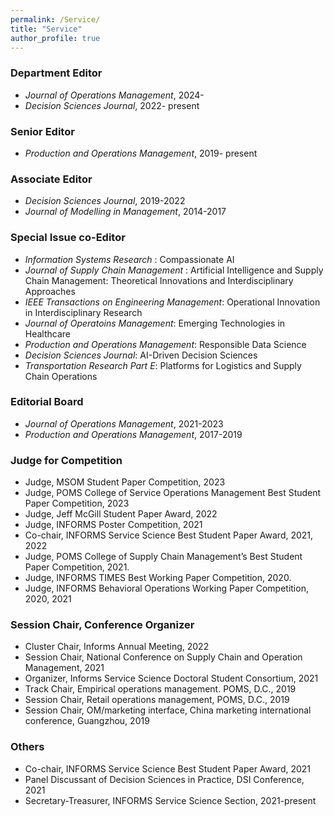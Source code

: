 ```yaml
---
permalink: /Service/
title: "Service"
author_profile: true
---
```



### Department Editor

* <i> Journal of Operations Management</i>, 2024-
* <i> Decision Sciences Journal</i>, 2022- present

### Senior Editor

* <i>Production and Operations Management</i>, 2019- present


### Associate Editor

* <i>Decision Sciences Journal</i>, 2019-2022
* <i>Journal of Modelling in Management</i>, 2014-2017


### Special Issue co-Editor

* <i>Information Systems Research </i>: Compassionate AI
* <i>Journal of Supply Chain Management </i>: Artificial Intelligence and Supply Chain Management: Theoretical Innovations and Interdisciplinary Approaches
* <i>IEEE Transactions on Engineering Management</i>: Operational Innovation in Interdisciplinary Research
* <i>Journal of Operatoins Management</i>: Emerging Technologies in Healthcare  
* <i>Production and Operations Management</i>: Responsible Data Science 
* <i>Decision Sciences Journal</i>: AI-Driven Decision Sciences
* <i>Transportation Research Part E</i>: Platforms for Logistics and Supply Chain Operations  

### Editorial Board

* <i>Journal of Operations Management</i>, 2021-2023
* <i>Production and Operations Management</i>, 2017-2019


### Judge for Competition

* Judge, MSOM Student Paper Competition, 2023
* Judge, POMS College of Service Operations Management Best Student Paper Competition, 2023
* Judge, Jeff McGill Student Paper Award, 2022
* Judge, INFORMS Poster Competition, 2021
* Co-chair, INFORMS Service Science Best Student Paper Award, 2021, 2022
* Judge, POMS College of Supply Chain Management’s Best Student Paper Competition, 2021.
* Judge, INFORMS TIMES Best Working Paper Competition, 2020. 
* Judge, INFORMS Behavioral Operations Working Paper Competition, 2020, 2021


### Session Chair, Conference Organizer

* Cluster Chair, Informs Annual Meeting, 2022
* Session Chair, National Conference on Supply Chain and Operation Management, 2021
* Organizer, Informs Service Science Doctoral Student Consortium, 2021 
* Track Chair, Empirical operations management.  POMS, D.C., 2019
* Session Chair, Retail operations management, POMS, D.C., 2019
* Session Chair, OM/marketing interface, China marketing international conference, Guangzhou, 2019


### Others
* Co-chair, INFORMS Service Science Best Student Paper Award, 2021
* Panel Discussant of Decision Sciences in Practice, DSI Conference, 2021 
* Secretary-Treasurer, INFORMS Service Science Section, 2021-present 

